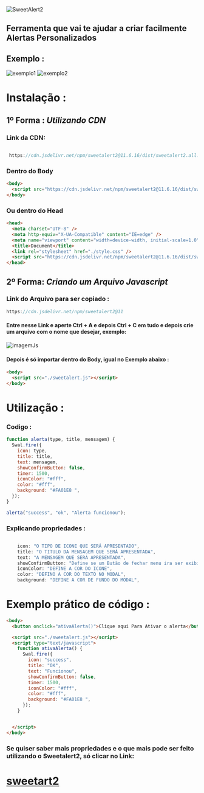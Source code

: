 ![SweetAlert2](https://sweetalert2.github.io/images/SweetAlert2.png)

## Ferramenta que vai te ajudar a criar facilmente Alertas Personalizados

## **Exemplo :**

![exemplo1](https://i.imgur.com/8eyClNC.jpg)
![exemplo2](https://i.imgur.com/ab9gxnm.jpg)

# **Instalação :**

## **1º Forma** : **_Utilizando CDN_**

### **Link da CDN:**

```js

 https://cdn.jsdelivr.net/npm/sweetalert2@11.6.16/dist/sweetalert2.all.min.js

```

### Dentro do Body

```html
<body>
  <script src="https://cdn.jsdelivr.net/npm/sweetalert2@11.6.16/dist/sweetalert2.all.min.js"></script>
</body>
```

### Ou dentro do Head

```html
<head>
  <meta charset="UTF-8" />
  <meta http-equiv="X-UA-Compatible" content="IE=edge" />
  <meta name="viewport" content="width=device-width, initial-scale=1.0" />
  <title>Document</title>
  <link rel="stylesheet" href="./style.css" />
  <script src="https://cdn.jsdelivr.net/npm/sweetalert2@11.6.16/dist/sweetalert2.all.min.js"></script>
</head>
```

## **2º Forma:** **_Criando um Arquivo Javascript_**

### **Link do Arquivo para ser copiado :**

```js
https://cdn.jsdelivr.net/npm/sweetalert2@11
```

#### **Entre nesse Link e aperte Ctrl + A e depois Ctrl + C em tudo e depois crie um arquivo com o nome que desejar, exemplo:**

![imagemJs](https://i.imgur.com/k4fMZfM.png)

#### **Depois é só importar dentro do Body, igual no Exemplo abaixo :**

```html
<body>
  <script src="./sweetalert.js"></script>
</body>
```

# **Utilização :**

### **Codigo :**

```js
function alerta(type, title, mensagem) {
  Swal.fire({
    icon: type,
    title: title,
    text: mensagem,
    showConfirmButton: false,
    timer: 1500,
    iconColor: "#fff",
    color: "#fff",
    background: "#FA01E8 ",
  });
}

alerta("success", "ok", "Alerta funcionou");
```

### **Explicando propriedades :**

```js

    icon: "O TIPO DE ICONE QUE SERÁ APRESENTADO",
    title: "O TITULO DA MENSAGEM QUE SERÁ APRESENTADA",
    text: "A MENSAGEM QUE SERÁ APRESENTADA",
    showConfirmButton: "Define se um Butão de fechar menu ira ser exibido, podendo ser utilizado apenas false e true",
    iconColor: "DEFINE A COR DO ICONE",
    color: "DEFINO A COR DO TEXTO NO MODAL",
    background: "DEFINE A COR DE FUNDO DO MODAL",

```

# **Exemplo prático de código :**

```html
<body>
  <button onclick="ativaAlerta()">Clique aqui Para Ativar o alerta</button>

  <script src="./sweetalert.js"></script>
  <script type="text/javascript">
    function ativaAlerta() {
      Swal.fire({
        icon: "success",
        title: "OK",
        text: "Funcionou",
        showConfirmButton: false,
        timer: 1500,
        iconColor: "#fff",
        color: "#fff",
        background: "#FA01E8 ",
      });
    }


  </script>
</body>
```

### **Se quiser saber mais propriedades e o que mais pode ser feito utilizando o Sweetalert2, só clicar no Link:**

# [sweetart2](https://sweetalert2.github.io/)
